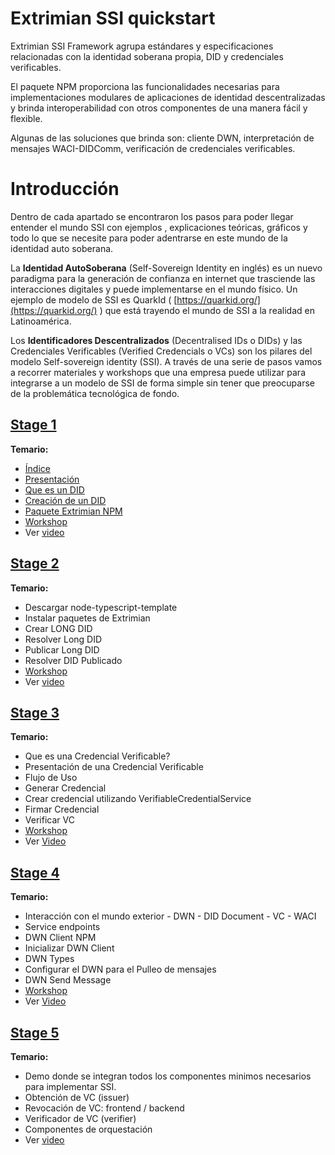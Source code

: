 # Extrimian SSI quickstart 

Extrimian SSI Framework agrupa estándares y especificaciones relacionadas con la identidad soberana propia, DID y credenciales verificables.

El paquete NPM proporciona las funcionalidades necesarias para implementaciones modulares de aplicaciones de identidad descentralizadas y brinda interoperabilidad con otros componentes de una manera fácil y flexible.

Algunas de las soluciones que brinda son: cliente DWN, interpretación de mensajes WACI-DIDComm, verificación de credenciales verificables.


# Introducción 

Dentro de cada apartado se encontraron los pasos para poder llegar entender el mundo SSI con ejemplos , explicaciones teóricas, gráficos y todo lo que se necesite para poder adentrarse en este mundo de la identidad auto soberana.

La **Identidad AutoSoberana** (Self-Sovereign Identity en inglés) es un nuevo paradigma para la generación de confianza en internet que trasciende las interacciones digitales y puede implementarse en el mundo físico.
Un ejemplo de modelo de SSI es QuarkId ( [https://quarkid.org/](https://quarkid.org/) ) que está trayendo el mundo de SSI a la realidad en Latinoamérica.
 
Los **Identificadores Descentralizados** (Decentralised IDs o DIDs) y las Credenciales Verificables (Verified Credencials o VCs) son los pilares del modelo Self-sovereign identity (SSI). A través de una serie de pasos vamos a recorrer materiales y workshops que una empresa puede utilizar para integrarse a un modelo de SSI de forma simple sin tener que preocuparse de la problemática tecnológica de fondo.

## [Stage 1](stage1/README.md) 

**Temario:**

 - [Índice](stage1/README.md)
 - [Presentación](stage1/presentation.pdf)
 - [Que es un DID](stage1/what-is-did.md)
 - [Creación de un DID](stage1/create-did.md)
 - [Paquete Extrimian NPM](stage1/extrimian-packages.md)
 - [Workshop](stage1/workshop/did)
 - Ver [video](https://www.youtube.com/watch?v=WFlqVpqUtVo)  
 

## [Stage 2](stage2/README.md) 

**Temario:**
- Descargar node-typescript-template
- Instalar paquetes de Extrimian
- Crear LONG DID
- Resolver Long DID
- Publicar Long DID
- Resolver DID Publicado
- [Workshop](stage2/README.md) 
- Ver [video](https://www.youtube.com/watch?v=MXvlFa-IuK4) 


## [Stage 3](stage3/README.md) 

**Temario:**

- Que es una Credencial Verificable?
- Presentación de una Credencial Verificable
- Flujo de Uso
- Generar Credencial
- Crear credencial utilizando VerifiableCredentialService
- Firmar Credencial
- Verificar VC
- [Workshop](stage3/vc-example) 
- Ver [Video](https://www.youtube.com/watch?v=RkE074tVj_k)

## [Stage 4](stage4/README.md) 

**Temario:**

- Interacción con el mundo exterior - DWN - DID Document - VC - WACI
- Service endpoints
- DWN Client NPM
- Inicializar DWN Client
- DWN Types
- Configurar el DWN para el Pulleo de mensajes
- DWN Send Message
- [Workshop](stage4/examples) 
- Ver [Video](https://www.youtube.com/watch?v=PbY2zhTuO9g) 

## [Stage 5](stage5/README.md)

**Temario:**

- Demo donde se integran todos los componentes minimos necesarios para implementar SSI.
- Obtención de VC (issuer)
- Revocación de VC: frontend / backend
- Verificador de VC (verifier)
- Componentes de orquestación 
- Ver [video](https://www.youtube.com/watch?v=ZA-neuIrThg)

